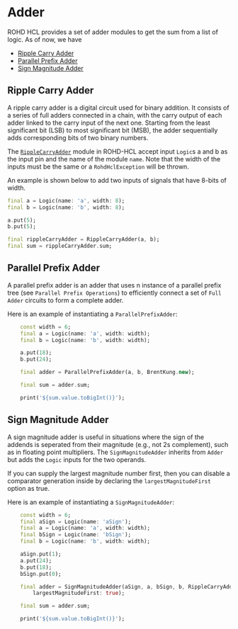 # Adder

ROHD HCL provides a set of adder modules to get the sum from a list of logic. As of now, we have

- [Ripple Carry Adder](#ripple-carry-adder)
- [Parallel Prefix Adder](#parallel-prefix-adder)
- [Sign Magnitude Adder](#sign-magnitude-adder)

## Ripple Carry Adder

A ripple carry adder is a digital circuit used for binary addition. It consists of a series of full adders connected in a chain, with the carry output of each adder linked to the carry input of the next one. Starting from the least significant bit (LSB) to most significant bit (MSB), the adder sequentially adds corresponding bits of two binary numbers.

The [`RippleCarryAdder`](https://intel.github.io/rohd-hcl/rohd_hcl/RippleCarryAdder-class.html) module in ROHD-HCL accept input  `Logic`s a and b as the input pin and the name of the module `name`. Note that the width of the inputs must be the same or a `RohdHclException` will be thrown.

An example is shown below to add two inputs of signals that have 8-bits of width.

```dart
final a = Logic(name: 'a', width: 8);
final b = Logic(name: 'b', width: 8);

a.put(5);
b.put(5);

final rippleCarryAdder = RippleCarryAdder(a, b);
final sum = rippleCarryAdder.sum;
```

## Parallel Prefix Adder

A parallel prefix adder is an adder that uses n instance of a parallel prefix tree (see `Parallel Prefix Operations`) to efficiently connect a set of `Full Adder` circuits to form a complete adder.

Here is an example of instantiating a `ParallelPrefixAdder`:

```dart
    const width = 6;
    final a = Logic(name: 'a', width: width);
    final b = Logic(name: 'b', width: width);

    a.put(18);
    b.put(24);

    final adder = ParallelPrefixAdder(a, b, BrentKung.new);

    final sum = adder.sum;

    print('${sum.value.toBigInt()}');
```

## Sign Magnitude Adder

A sign magnitude adder is useful in situations where the sign of the addends is seperated from their magnitude (e.g., not 2s complement), such as in floating point multipliers.  The `SignMagnitudeAdder` inherits from `Adder` but adds the `Logic` inputs for the two operands.

If you can supply the largest magnitude number first, then you can disable a comparator generation inside by declaring the  `largestMagnitudeFirst` option as true.

Here is an example of instantiating a `SignMagnitudeAdder`:

```dart
    const width = 6;
    final aSign = Logic(name: 'aSign');
    final a = Logic(name: 'a', width: width);
    final bSign = Logic(name: 'bSign');
    final b = Logic(name: 'b', width: width);

    aSign.put(1);
    a.put(24);
    b.put(18);
    bSign.put(0);

    final adder = SignMagnitudeAdder(aSign, a, bSign, b, RippleCarryAdder.new,
        largestMagnitudeFirst: true);

    final sum = adder.sum;

    print('${sum.value.toBigInt()}');
```
